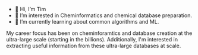 - 👋 Hi, I’m Tim
- 👀 I’m interested in Cheminformatics and chemical database preparation.
- 🌱 I’m currently learning about common algorithms and ML.

My career focus has been on cheminforamtics and database creation at the ultra-large scale (starting in the billions). Additionally, I'm interested in extracting useful information from these ultra-large databases at scale. 

<!---
tdunn1/tdunn1 is a ✨ special ✨ repository because its `README.md` (this file) appears on your GitHub profile.
You can click the Preview link to take a look at your changes.
--->

